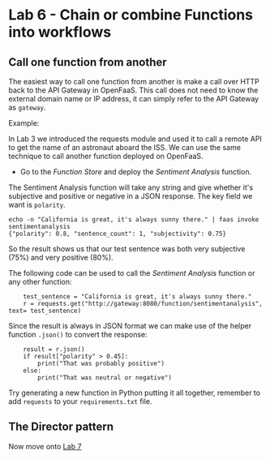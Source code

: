 # Lab 6 - Chain or combine Functions into workflows

## Call one function from another

The easiest way to call one function from another is make a call over HTTP back to the API Gateway in OpenFaaS. This call does not need to know the external domain name or IP address, it can simply refer to the API Gateway as `gateway`.

Example:

In Lab 3 we introduced the requests module and used it to call a remote API to get the name of an astronaut aboard the ISS. We can use the same technique to call another function deployed on OpenFaaS.

* Go to the *Function Store* and deploy the *Sentiment Analysis* function. 

The Sentiment Analysis function will take any string and give whether it's subjective and positive or negative in a JSON response. The key field we want is `polarity`.

```
echo -n "California is great, it's always sunny there." | faas invoke sentimentanalysis
{"polarity": 0.8, "sentence_count": 1, "subjectivity": 0.75}
```

So the result shows us that our test sentence was both very subjective (75%) and very positive (80%).

The following code can be used to call the *Sentiment Analysis* function or any other function:

```
    test_sentence = "California is great, it's always sunny there."
    r = requests.get("http://gateway:8080/function/sentimentanalysis", text= test_sentence)
```

Since the result is always in JSON format we can make use of the helper function `.json()` to convert the response:

```
    result = r.json()
    if result["polarity" > 0.45]:
        print("That was probably positive")
    else:
        print("That was neutral or negative")
```

Try generating a new function in Python putting it all together, remember to add `requests` to your `requirements.txt` file.

## The Director pattern


Now move onto [Lab 7](lab7.md)
